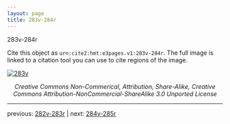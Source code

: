 ```yaml
---
layout: page
title: 283v-284r
---
```


283v-284r

Cite this object as `urn:cite2:hmt:e3pages.v1:283v-284r`.  The full image is linked to a citation tool you can use to cite regions of the image.

[![283v](http://www.homermultitext.org/iipsrv?IIIF=/project/homer/pyramidal/deepzoom/hmt/e3bifolio/v1/null.tif/full/800,/0/default.jpg)](http://www.homermultitext.org/ict2/?urn=urn:cite2:hmt:e3bifolio.v1:null) 

<p style="text-align: center; font-style: italic;">Creative Commons Non-Commerical, Attribution, Share-Alike, Creative Commons Attribution-NonCommercial-ShareAlike 3.0 Unported License</p>

---

previous: [282v-283r](../282v-283r/) | next: [284v-285r](../284v-285r/)